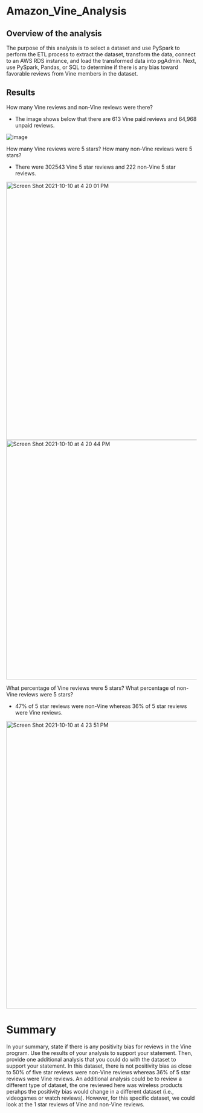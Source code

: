 # Amazon_Vine_Analysis
## Overview of the analysis
The purpose of this analysis is to select a dataset and use PySpark to perform the ETL process to extract the dataset, transform the data, connect to an AWS RDS instance, and load the transformed data into pgAdmin. Next, use PySpark, Pandas, or SQL to determine if there is any bias toward favorable reviews from Vine members in the dataset.

## Results
How many Vine reviews and non-Vine reviews were there?
* The image shows below that there are 613 Vine paid reviews and 64,968 unpaid reviews.

![image](https://user-images.githubusercontent.com/86024512/136711798-57de3a11-d16a-4c12-b04f-1d7d74ca79a0.png)


How many Vine reviews were 5 stars? How many non-Vine reviews were 5 stars?
* There were 302543 Vine 5 star reviews and 222 non-Vine 5 star reviews.
<img width="683" alt="Screen Shot 2021-10-10 at 4 20 01 PM" src="https://user-images.githubusercontent.com/86024512/136711897-13ddc746-4d62-4b4a-a508-49e65627f885.png">
<img width="634" alt="Screen Shot 2021-10-10 at 4 20 44 PM" src="https://user-images.githubusercontent.com/86024512/136711915-8c205904-9cee-4136-b71d-762c3289bd68.png">


What percentage of Vine reviews were 5 stars? What percentage of non-Vine reviews were 5 stars?
* 47% of 5 star reviews were non-Vine whereas 36% of 5 star reviews were Vine reviews.
<img width="761" alt="Screen Shot 2021-10-10 at 4 23 51 PM" src="https://user-images.githubusercontent.com/86024512/136711992-44f2f39e-3025-4a0f-b0bc-436be4b8ab24.png">


# Summary
In your summary, state if there is any positivity bias for reviews in the Vine program. Use the results of your analysis to support your statement. Then, provide one additional analysis that you could do with the dataset to support your statement.
In this dataset, there is not positivity bias as close to 50% of five star reviews were non-Vine reviews whereas 36% of 5 star reviews were Vine reviews. An additional analysis could be to review a different type of dataset, the one reviewed here was wireless products perahps the positivity bias would change in a different dataset (i.e., videogames or watch reviews). However, for this specific dataset, we could look at the 1 star reviews of Vine and non-Vine reviews.

